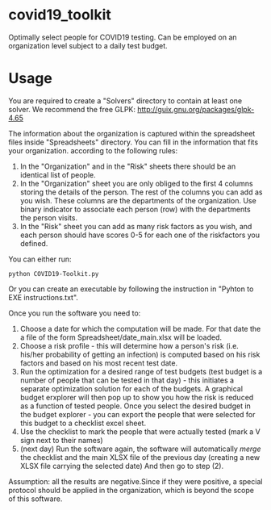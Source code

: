 # covid19_toolkit
 Optimally select people for COVID19 testing. Can be employed on an organization level subject to a daily test budget.
 
# Usage
You are required to create a "Solvers" directory to contain at least one solver. We recommend the free GLPK:
http://guix.gnu.org/packages/glpk-4.65

The information about the organization is captured within the spreadsheet files inside "Spreadsheets" directory. You can fill in the information that fits your organization. according to the following rules:
1) In the "Organization" and in the "Risk" sheets there should be an identical list of people.
2) In the "Organization" sheet you are only obliged to the first 4 columns storing the details of the person. The rest of the columns you can add as you wish. These columns are the departments of the organization. Use binary indicator to associate each person (row) with the departments the person visits.
3) In the "Risk" sheet you can add as many risk factors as you wish, and each person should have scores 0-5 for each one of the riskfactors you defined.

You can either run:
```
python COVID19-Toolkit.py
```
Or you can create an executable by following the instruction in "Pyhton to EXE instructions.txt".

Once you run the software you need to:
1) Choose a date for which the computation will be made. For that date the a file of the form Spreadsheet/date_main.xlsx will be loaded.
2) Choose a risk profile - this will determine how a person's risk (i.e. his/her probability of getting an infection) is computed based on his risk factors and based on his most recent test date.
3) Run the optimization for a desired range of test budgets (test budget is a number of people that can be tested in that day) - this initiates a separate optimization solution for each of the budgets. A graphical budget erxplorer will then pop up to show you how the risk is reduced as a function of tested people. Once you select the desired budget in the budget explorer - you can export the people that were selected for this budget to a checklist excel sheet.
4) Use the checklist to mark the people that were actually tested (mark a V sign next to their names)
5) (next day) Run the software again, the software will automatically *merge* the checklist and the main XLSX file of the previous day (creating a new XLSX file carrying the selected date) And then go to step (2).


Assumption: all the results are negative.Since  if they were positive, a special protocol should be applied in the organization, which is beyond the scope of this software.


